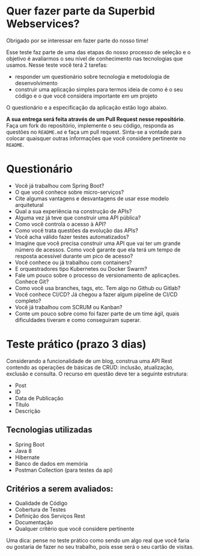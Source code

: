 # Quer fazer parte da Superbid Webservices?

Obrigado por se interessar em fazer parte do nosso time!

Esse teste faz parte de uma das etapas do nosso processo de seleção e o objetivo é avaliarmos o seu nível de conhecimento nas tecnologias que usamos. Nesse teste você terá 2 tarefas:

* responder um questionário sobre tecnologia e metodologia de desenvolvimento
* construir uma aplicação simples para termos ideia de como é o seu código e o que você considera importante em um projeto

O questionário e a especificação da aplicação estão logo abaixo.

**A sua entrega será feita através de um Pull Request nesse repositório**. Faça um fork do repositório, implemente o seu código, responda as questões no `README.md` e faça um pull request. Sinta-se a vontade para colocar quaisquer outras informações que você considere pertinente no `README`.

# Questionário

* Você já trabalhou com Spring Boot?
* O que você conhece sobre micro-serviços?
* Cite algumas vantagens e desvantagens de usar esse modelo arquitetural
* Qual a sua experiência na construção de APIs?
* Alguma vez já teve que construir uma API pública?
* Como você controla o acesso à API?
* Como você trata questões da evolução das APIs?
* Você acha válido fazer testes automatizados?
* Imagine que você precisa construir uma API que vai ter um grande número de acessos. Como você garante que ela terá um tempo de resposta acessível durante um pico de acesso?
* Você conhece ou já trabalhou com containers?
* E orquestradores tipo Kubernetes ou Docker Swarm?
* Fale um pouco sobre o processo de versionamento de aplicações. Conhece Git?
* Como você usa branches, tags, etc. Tem algo no Github ou Gitlab?
* Você conhece CI/CD? Já chegou a fazer algum pipeline de CI/CD completo?
* Você já trabalhou com SCRUM ou Kanban?
* Conte um pouco sobre como foi fazer parte de um time ágil, quais dificuldades tiveram e como conseguiram superar.

# Teste prático (prazo 3 dias)

Considerando a funcionalidade de um blog, construa uma API Rest contendo as operações de básicas de CRUD: inclusão, atualização, exclusão e consulta. O recurso em questão deve ter a seguinte estrutura:

* Post
* ID
* Data de Publicação
* Título
* Descrição

## Tecnologias utilizadas 

* Spring Boot
* Java 8
* Hibernate
* Banco de dados em memória
* Postman Collection (para testes da api)

## Critérios a serem avaliados:

* Qualidade de Código
* Cobertura de Testes
* Definição dos Serviços Rest
* Documentação
* Qualquer critério que você considere pertinente

Uma dica: pense no teste prático como sendo um algo real que você faria ou gostaria de fazer no seu trabalho, pois esse será o seu cartão de visitas.
